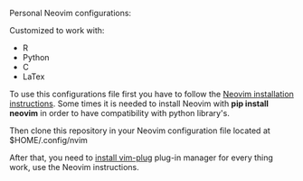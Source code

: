 Personal Neovim configurations:

Customized to work with:
* R 
* Python 
* C 
* LaTex

To use this configurations file first you have to follow the 
[Neovim installation instructions](https://github.com/neovim/neovim/wiki/installing-Neovim). 
Some times it is needed to install Neovim with **pip install neovim** in order to
have compatibility with python library's. 

Then clone this repository in your Neovim configuration file located at
$HOME/.config/nvim

After that, you need to [install vim-plug](https://github.com/junegunn/vim-plug#neovim)
plug-in manager for every thing work, use the Neovim instructions.
